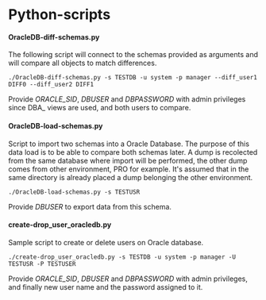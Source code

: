 # Python-scripts

#### OracleDB-diff-schemas.py
The following script will connect to the schemas provided as arguments and will compare all objects to match differences.
```
./OracleDB-diff-schemas.py -s TESTDB -u system -p manager --diff_user1 DIFF0 --diff_user2 DIFF1
```
Provide *ORACLE_SID*, *DBUSER* and *DBPASSWORD* with admin privileges since DBA_ views are used, and both users to compare.

#### OracleDB-load-schemas.py
Script to import two schemas into a Oracle Database.
The purpose of this data load is to be able to compare both schemas later.
A dump is recolected from the same database where import will be performed, the other dump comes from other environment, PRO for example.
It's assumed that in the same directory is already placed a dump belonging the other environment.
```
./OracleDB-load-schemas.py -s TESTUSR
```
Provide *DBUSER* to export data from this schema.

#### create-drop_user_oracledb.py
Sample script to create or delete users on Oracle database.
```
./create-drop_user_oracledb.py -s TESTDB -u system -p manager -U TESTUSR -P TESTUSER
```
Provide *ORACLE_SID*, *DBUSER* and *DBPASSWORD* with admin privileges, and finally new user name and the password assigned to it.
